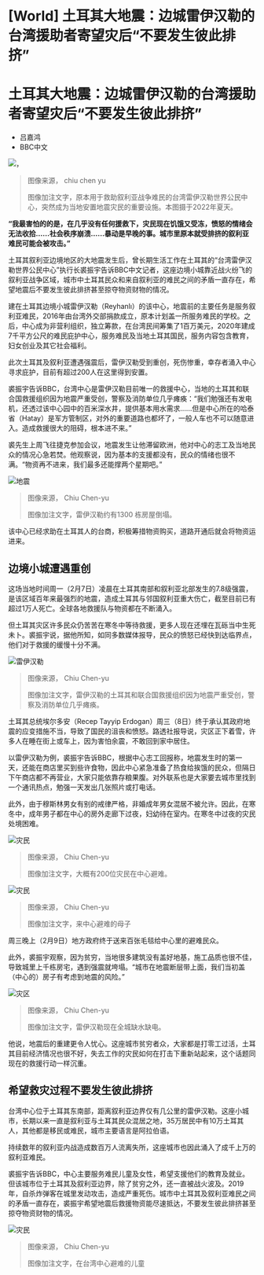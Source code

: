 # [World] 土耳其大地震：边城雷伊汉勒的台湾援助者寄望灾后“不要发生彼此排挤”

#  土耳其大地震：边城雷伊汉勒的台湾援助者寄望灾后“不要发生彼此排挤”

  * 吕嘉鸿 
  * BBC中文 


![，](_128572767_299997630_488523586436682_6672624616292262016_n.jpg)

> 图像来源，  chiu chen yu
>
> 图像加注文字，原本用于救助叙利亚战争难民的台湾雷伊汉勒世界公民中心，突然成为当地安置地震灾民的重要设施。本图摄于2022年夏天。

**“我最害怕的的是，在几乎没有任何援救下，灾民现在饥饿又受冻，愤怒的情绪会无法收拾……社会秩序崩溃……暴动是早晚的事。城市里原本就受排挤的叙利亚难民可能会被攻击。”**

土耳其叙利亚边境地区的大地震发生后，曾长期生活工作在土耳其的“台湾雷伊汉勒世界公民中心”执行长裘振宇告诉BBC中文记者，这座边境小城靠近战火纷飞的叙利亚战争区域，城市中土耳其民众和来自叙利亚的难民之间的矛盾一直存在，希望地震后不要发生彼此排挤甚至掠夺物资财物的情况。

建在土耳其边境小城雷伊汉勒（Reyhanlı）的该中心，地震前的主要任务是服务叙利亚难民，2016年由台湾外交部捐款成立，原本计划盖一所服务难民的学校。之后，中心成为非营利组织，独立筹款，在台湾民间筹集了1百万美元，2020年建成7千平方公尺的难民庇护中心，服务难民及当地土耳其国民，服务内容包含教育，妇女创业及其它社会福利。

此次土耳其及叙利亚遭遇强震后，雷伊汉勒受到重创，死伤惨重，幸存者涌入中心寻求庇护，目前有超过200人在这里得到安置。


裘振宇告诉BBC，台湾中心是雷伊汉勒目前唯一的救援中心，当地的土耳其和联合国救援组织因为地震严重受创，警察及消防单位几乎瘫痪：“我们勉强还有发电机，还透过该中心园中的百米深水井，提供基本用水需求......但是中心所在的哈泰省（Hatay）是军方管制区，对外的重要道路也都坏了，一般人车也不可以随意进入。造成救援很大的阻碍，根本进不来。”

裘先生上周飞往捷克参加会议，地震发生让他滞留欧洲，他对中心的志工及当地民众的情况心急若焚。他观察说，因为基本的支援都没有，民众的情绪也很不满。“物资再不进来，我们最多还能撑两个星期吧。”

![地震](_128572691_39465.jpg)

> 图像来源，  Chiu Chen-yu
>
> 图像加注文字，雷伊汉勒约有1300 栋房屋倒塌。

该中心已经求助在土耳其人的台商，积极筹措物资购买，道路开通后就会将物资运进来。

##  边境小城遭遇重创

这场当地时间周一（2月7日）凌晨在土耳其南部和叙利亚北部发生的7.8级强震，是该区域百年来最强烈的地震，造成土耳其与邻国叙利亚重大伤亡，截至目前已有超过1万人死亡。全球各地救援队与物资都在不断涌入。

但土耳其灾区许多民众仍苦苦在寒冬中等待救援，更多人现在还埋在瓦砾当中生死未卜。裘振宇说，据他所知，如同多数媒体报导，民众的愤怒已经快到达临界点，他们对于救援的缓慢十分不满。

![雷伊汉勒](_128572689_39467.jpg)

> 图像来源，  Chiu Chen-yu
>
> 图像加注文字，雷伊汉勒的土耳其和联合国救援组织因为地震严重受创，警察及消防单位几乎瘫痪。

土耳其总统埃尔多安（Recep Tayyip Erdogan）周三（8日）终于承认其政府地震的应变措施不当，导致了国民的沮丧和愤怒。路透社报导说，灾区正下着雪，许多人在睡在街上或车上，因为害怕余震，不敢回到家中居住。

以雷伊汉勒为例，裘振宇告诉BBC，根据中心志工回报称，地震发生时的第一天，还能在商店里买到些许食物，因此中心紧急准备了热食给挨饿的民众，但隔日下午商店都不再营业，大家只能依靠存粮果腹。对外联系也是大家要去城市里找到一个通讯热点，勉强一天发出几张照片或打电话。

此外，由于穆斯林男女有别的戒律严格，非婚成年男女混居不被允许。因此，在寒冬中，成年男子都在中心的房外走廊下过夜，妇幼待在室内。在寒冬中过夜的灾民处境困难。

![灾民](_128572697_79413.jpg)

> 图像来源，  Chiu Chen-yu
>
> 图像加注文字，大概有200位灾民在中心避难。

![灾民](_128572820_329601617_993407451947048_7754159042091672707_n.jpg)

> 图像来源，  Chiu Chen-yu
>
> 图像加注文字，来中心避难的母子

周三晚上（2月9日）地方政府终于送来百张毛毯给中心里的避难民众。

此外，裘振宇观察，因为贫穷，当地很多建筑没有盖好地基，施工品质也很不佳，导致城里上千栋房宅，遇到强震就垮塌。“城市在地震断层带上面，我们当初盖（中心的）房子有考虑到地震的风险。”

![灾区](_128572763_39469.jpg)

> 图像来源，  Chiu Chen-yu
>
> 图像加注文字，雷伊汉勒现在全城缺水缺电。

他说，地震后的重建更令人忧心。这座城市贫穷者众，大家都是打零工过活，土耳其目前经济情况也很不好，失去工作的灾民如何在打击下重新站起来，这个话题同现在的救援行动一样沉重。

##  希望救灾过程不要发生彼此排挤

台湾中心位于土耳其东南部，距离叙利亚边界仅有几公里的雷伊汉勒。这座小城市，长期以来一直是叙利亚与土耳其民众混居之地，35万居民中有10万土耳其人，其他都是移民或难民，城市主要语言是阿拉伯语。

持续数年的叙利亚内战造成数百万人流离失所，这座城市也因此涌入了成千上万的叙利亚难民。

裘振宇告诉BBC，中心主要服务难民儿童及女性，希望支援他们的教育及就业。但该城市位于土耳其及叙利亚边界，除了贫穷之外，还一直被战火波及。2019年，自杀炸弹客在城里发动攻击，造成严重死伤。城市中土耳其及叙利亚难民之间的矛盾一直存在，裘振宇希望地震后救援物资能尽速抵达，不要发生彼此排挤甚至掠夺物资财物的情况。

![灾民](_128572759_s__26493008.jpg)

> 图像来源，  Chiu Chen-yu
>
> 图像加注文字，在台湾中心避难的儿童


